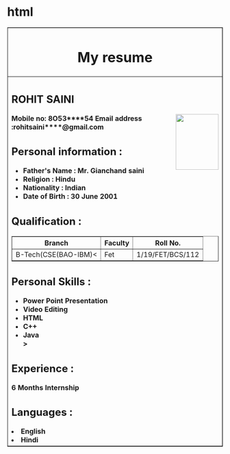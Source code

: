# html<html>
<head>
<title>
My Resume
</title>
</head>
<body>
<table border = "1" align = "center" width = "60%">
<tr>
<th>
<h1>My resume</h2>
</th>
</tr>
<tr>
<th align = "left">
<h2>
ROHIT SAINI
</h2>
<img src = "myphoto2.jpg" align = "right" height = "130" width = "100"/>
Mobile no: 8O53****54
Email address :rohitsaini****@gmail.com
<h2> Personal information : </h2>
<ul>
<li> Father's Name : Mr. Gianchand saini</li>
<li> Religion : Hindu </li>
<li> Nationality : Indian </li>
<li> Date of Birth : 30 June 2001</li>
</ul>
<h2> Qualification : </h2>
<table border = "1"><tr><th>Branch</th><th>
Faculty
</th>
<th>Roll No.</th>
<tr>
<td>B-Tech(CSE(BAO-IBM)<</td>
<td>Fet</td>
<td> 1/19/FET/BCS/112</td>
</tr>
</table>
<h2>Personal Skills : </h2>
<ul>
<li> Power Point Presentation </li>
<li> Video Editing </li>
<li> HTML </li>
<li> C++ </li>
<li> Java </li>>
</ul>
<h2> Experience : </h2>
6 Months Internship
<h2> Languages : </h2
<ul>
<li> English </li>
<li> Hindi </li>
</ul>
</table>
</body>
</html>
